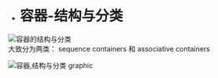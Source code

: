 - # 容器-结构与分类
![容器的结构与分类](https://github.com/havenow/my-C-plus-plus/blob/master/STL%E6%A0%87%E5%87%86%E5%BA%93%E4%B8%8E%E6%B3%9B%E5%9E%8B%E7%BC%96%E7%A8%8B/images/%E5%AE%B9%E5%99%A8%E7%9A%84%E7%BB%93%E6%9E%84%E4%B8%8E%E5%88%86%E7%B1%BB.png)  
大致分为两类： sequence containers 和 associative containers 

![容器,结构与分类 graphic](https://github.com/havenow/my-C-plus-plus/blob/master/STL%E6%A0%87%E5%87%86%E5%BA%93%E4%B8%8E%E6%B3%9B%E5%9E%8B%E7%BC%96%E7%A8%8B/images/%E5%AE%B9%E5%99%A8%2C%E7%BB%93%E6%9E%84%E4%B8%8E%E5%88%86%E7%B1%BB%20graphic.png)
